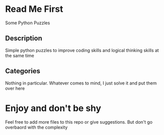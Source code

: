 # Read Me First
Some Python Puzzles

## Description
Simple python puzzles to improve coding skills and logical thinking skills at the same time

## Categories
Nothing in particular. Whatever comes to mind, I just solve it and put them over here

# Enjoy and don't be shy
Feel free to add more files to this repo or give suggestions.
But don't go overbaord with the complexity
